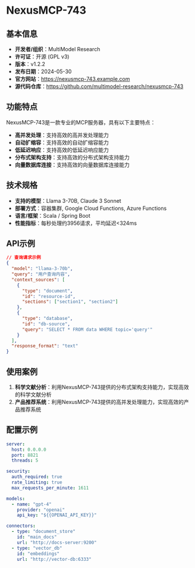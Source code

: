 # NexusMCP-743

## 基本信息

- **开发者/组织**：MultiModel Research
- **许可证**：开源 (GPL v3)
- **版本**：v1.2.2
- **发布日期**：2024-05-30
- **官方网站**：https://nexusmcp-743.example.com
- **源代码仓库**：https://github.com/multimodel-research/nexusmcp-743

## 功能特点

NexusMCP-743是一款专业的MCP服务器，具有以下主要特点：

- **高并发处理**：支持高效的高并发处理能力
- **自动扩缩容**：支持高效的自动扩缩容能力
- **低延迟响应**：支持高效的低延迟响应能力
- **分布式架构支持**：支持高效的分布式架构支持能力
- **向量数据库连接**：支持高效的向量数据库连接能力


## 技术规格

- **支持的模型**：Llama 3-70B, Claude 3 Sonnet
- **部署方式**：容器集群, Google Cloud Functions, Azure Functions
- **语言/框架**：Scala / Spring Boot
- **性能指标**：每秒处理约3956请求，平均延迟<324ms

## API示例

```json
// 查询请求示例
{
  "model": "llama-3-70b",
  "query": "用户查询内容",
  "context_sources": [
    {
      "type": "document",
      "id": "resource-id",
      "sections": ["section1", "section2"]
    },
    {
      "type": "database",
      "id": "db-source",
      "query": "SELECT * FROM data WHERE topic='query'"
    }
  ],
  "response_format": "text"
}
```

## 使用案例

1. **科学文献分析**：利用NexusMCP-743提供的分布式架构支持能力，实现高效的科学文献分析
2. **产品推荐系统**：利用NexusMCP-743提供的高并发处理能力，实现高效的产品推荐系统


## 配置示例

```yaml
server:
  host: 0.0.0.0
  port: 8821
  threads: 5

security:
  auth_required: true
  rate_limiting: true
  max_requests_per_minute: 1611

models:
  - name: "gpt-4"
    provider: "openai"
    api_key: "${{OPENAI_API_KEY}}"

connectors:
  - type: "document_store"
    id: "main_docs"
    url: "http://docs-server:9200"
  - type: "vector_db"
    id: "embeddings"
    url: "http://vector-db:6333"
```